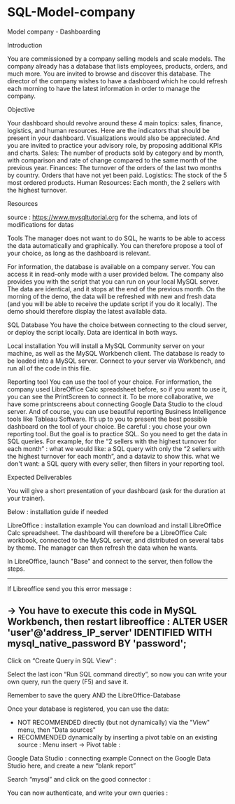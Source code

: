 # SQL-Model-company

Model company - Dashboarding

Introduction

You are commissioned by a company selling models and scale models. The company already has a database that lists employees, products, orders, and much more. You are invited to browse and discover this database. The director of the company wishes to have a dashboard which he could refresh each morning to have the latest information in order to manage the company.

Objective

Your dashboard should revolve around these 4 main topics: sales, finance, logistics, and human resources.
Here are the indicators that should be present in your dashboard. Visualizations would also be appreciated. And you are invited to practice your advisory role, by proposing additional KPIs and charts.
Sales: The number of products sold by category and by month, with comparison and rate of change compared to the same month of the previous year.
Finances: 
The turnover of the orders of the last two months by country. 
Orders that have not yet been paid.
Logistics: The stock of the 5 most ordered products.
Human Resources: Each month, the 2 sellers with the highest turnover.

Resources

source : https://www.mysqltutorial.org for the schema, and lots of modifications for datas

Tools
The manager does not want to do SQL, he wants to be able to access the data automatically and graphically. You can therefore propose a tool of your choice, as long as the dashboard is relevant.

For information, the database is available on a company server. You can access it in read-only mode with a user provided below.
The company also provides you with the script that you can run on your local MySQL server. The data are identical, and it stops at the end of the previous month.
On the morning of the demo, the data will be refreshed with new and fresh data (and you will be able to receive the update script if you do it locally). The demo should therefore display the latest available data.


SQL Database
You have the choice between connecting to the cloud server, or deploy the script locally. Data are identical in both ways.

Local installation
You will install a MySQL Community server on your machine, as well as the MySQL Workbench client.
The database is ready to be loaded into a MySQL server. Connect to your server via Workbench, and run all of the code in this file.


Reporting tool
You can use the tool of your choice. For information, the company used LibreOffice Calc spreadsheet before, so if you want to use it, you can see the PrintScreen to connect it. To be more collaborative, we have some printscreens about connecting Google Data Studio to the cloud server. And of course, you can use beautiful reporting Business Intelligence tools like Tableau Software. It’s up to you to present the best possible dashboard on the tool of your choice.
Be careful : you chose your own reporting tool. But the goal is to practice SQL. So you need to get the data in SQL queries. For example, for the “2 sellers with the highest turnover for each month” : 
what we would like: a SQL query with only the “2 sellers with the highest turnover for each month”, and a dataviz to show this.
what we don't want: a SQL query with every seller, then filters in your reporting tool.



Expected Deliverables


You will give a short presentation of your dashboard (ask for the duration at your trainer).

Below : installation guide if needed

LibreOffice : installation example
You can download and install LibreOffice Calc spreadsheet. The dashboard will therefore be a LibreOffice Calc workbook, connected to the MySQL server, and distributed on several tabs by theme. The manager can then refresh the data when he wants.

In LibreOffice, launch "Base" and connect to the server, then follow the steps.


--------------------------------------------------------------------------------
If Libreoffice send you this error message : 

→ You have to execute this code in MySQL Workbench, then restart libreoffice :
ALTER USER 'user'@'address_IP_server' IDENTIFIED WITH mysql_native_password BY 'password';
--------------------------------------------------------------------------------



Click on “Create Query in SQL View” :

Select the last icon “Run SQL command directly”, so now you can write your own query, run the query (F5) and save it.


Remember to save the query AND the LibreOffice-Database 

Once your database is registered, you can use the data:
- NOT RECOMMENDED directly (but not dynamically) via the "View" menu, then "Data sources"
- RECOMMENDED dynamically by inserting a pivot table on an existing source : Menu insert → Pivot table :


Google Data Studio : connecting example
Connect on the Google Data Studio here, and create a new “blank report”

Search “mysql” and click on the good connector :

You can now authenticate, and write your own queries :



